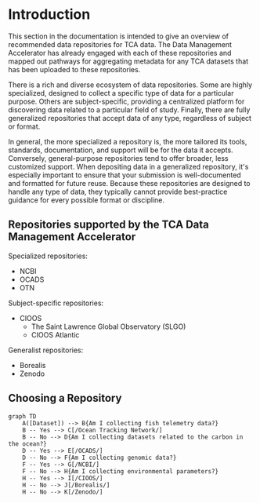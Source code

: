 # Introduction

This section in the documentation is intended to give an overview of recommended data repositories for TCA data. The Data Management Accelerator has already engaged with each of these repositories and mapped out pathways for aggregating metadata for any TCA datasets that has been uploaded to these repositories.

There is a rich and diverse ecosystem of data repositories. Some are highly specialized, designed to collect a specific type of data for a particular purpose. Others are subject-specific, providing a centralized platform for discovering data related to a particular field of study. Finally, there are fully generalized repositories that accept data of any type, regardless of subject or format.

In general, the more specialized a repository is, the more tailored its tools, standards, documentation, and support will be for the data it accepts. Conversely, general-purpose repositories tend to offer broader, less customized support. When depositing data in a generalized repository, it's especially important to ensure that your submission is well-documented and formatted for future reuse. Because these repositories are designed to handle any type of data, they typically cannot provide best-practice guidance for every possible format or discipline.

## Repositories supported by the TCA Data Management Accelerator

Specialized repositories:

- NCBI
- OCADS
- OTN

Subject-specific repositories:

- CIOOS
  - The Saint Lawrence Global Observatory (SLGO)
  - CIOOS Atlantic

Generalist repositories:

- Borealis
- Zenodo

## Choosing a Repository

```mermaid
graph TD
    A([Dataset]) --> B{Am I collecting fish telemetry data?}
    B -- Yes --> C[/Ocean Tracking Network/]
    B -- No --> D{Am I collecting datasets related to the carbon in the ocean?}
    D -- Yes --> E[/OCADS/]
    D -- No --> F{Am I collecting genomic data?}
    F -- Yes --> G[/NCBI/]
    F -- No --> H{Am I collecting environmental parameters?}
    H -- Yes --> I[/CIOOS/]
    H -- No --> J[/Borealis/]
    H -- No --> K[/Zenodo/]
```

